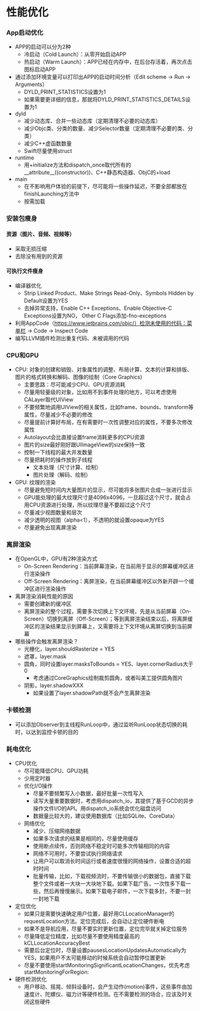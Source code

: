 # 性能优化

### App启动优化

- APP的启动可以分为2种
  - 冷启动（Cold Launch）：从零开始启动APP
  - 热启动（Warm Launch）：APP已经在内存中，在后台存活着，再次点击图标启动APP
- 通过添加环境变量可以打印出APP的启动时间分析（Edit scheme -> Run -> Arguments）
  - DYLD_PRINT_STATISTICS设置为1
  - 如果需要更详细的信息，那就将DYLD_PRINT_STATISTICS_DETAILS设置为1
- dyld
  - 减少动态库、合并一些动态库（定期清理不必要的动态库）
  - 减少Objc类、分类的数量、减少Selector数量（定期清理不必要的类、分类）
  - 减少C++虚函数数量
  - Swift尽量使用struct
- runtime
  - 用+initialize方法和dispatch_once取代所有的__attribute__((constructor))、C++静态构造器、ObjC的+load
- main
  - 在不影响用户体验的前提下，尽可能将一些操作延迟，不要全部都放在finishLaunching方法中
  - 按需加载

### 安装包瘦身

#### 资源（图片、音频、视频等）

- 采取无损压缩
- 去除没有用到的资源

#### 可执行文件瘦身

- 编译器优化
  - Strip Linked Product、Make Strings Read-Only、Symbols Hidden by Default设置为YES
  - 去掉异常支持，Enable C++ Exceptions、Enable Objective-C Exceptions设置为NO， Other C Flags添加-fno-exceptions
- 利用AppCode（https://www.jetbrains.com/objc/）检测未使用的代码：菜单栏 -> Code -> Inspect Code
- 编写LLVM插件检测出重复代码、未被调用的代码

### CPU和GPU

- CPU: 对象的创建和销毁、对象属性的调整、布局计算、文本的计算和排版、图片的格式转换和解码、图像的绘制（Core Graphics)
  - 主要思路：尽可能减少CPU、GPU资源消耗
  - 尽量用轻量级的对象，比如用不到事件处理的地方，可以考虑使用CALayer取代UIView
  - 不要频繁地调用UIView的相关属性，比如frame、bounds、transform等属性，尽量减少不必要的修改
  - 尽量提前计算好布局，在有需要时一次性调整对应的属性，不要多次修改属性
  - Autolayout会比直接设置frame消耗更多的CPU资源
  - 图片的size最好刚好跟UIImageView的size保持一致
  - 控制一下线程的最大并发数量
  - 尽量把耗时的操作放到子线程
    - 文本处理（尺寸计算、绘制）
    - 图片处理（解码、绘制）
- GPU: 纹理的渲染
  - 尽量避免短时间内大量图片的显示，尽可能将多张图片合成一张进行显示
  - GPU能处理的最大纹理尺寸是4096x4096，一旦超过这个尺寸，就会占用CPU资源进行处理，所以纹理尽量不要超过这个尺寸
  - 尽量减少视图数量和层次
  - 减少透明的视图（alpha<1），不透明的就设置opaque为YES
  - 尽量避免出现离屏渲染

### 离屏渲染

- 在OpenGL中，GPU有2种渲染方式
  - On-Screen Rendering：当前屏幕渲染，在当前用于显示的屏幕缓冲区进行渲染操作
  - Off-Screen Rendering：离屏渲染，在当前屏幕缓冲区以外新开辟一个缓冲区进行渲染操作
- 离屏渲染消耗性能的原因
  - 需要创建新的缓冲区
  - 离屏渲染的整个过程，需要多次切换上下文环境，先是从当前屏幕（On-Screen）切换到离屏（Off-Screen）；等到离屏渲染结束以后，将离屏缓冲区的渲染结果显示到屏幕上，又需要将上下文环境从离屏切换到当前屏幕
- 哪些操作会触发离屏渲染？
  - 光栅化，layer.shouldRasterize = YES
  - 遮罩，layer.mask
  - 圆角，同时设置layer.masksToBounds = YES、layer.cornerRadius大于0
    - 考虑通过CoreGraphics绘制裁剪圆角，或者叫美工提供圆角图片
  - 阴影，layer.shadowXXX
    - 如果设置了layer.shadowPath就不会产生离屏渲染

### 卡顿检测

- 可以添加Observer到主线程RunLoop中，通过监听RunLoop状态切换的耗时，以达到监控卡顿的目的

### 耗电优化

- CPU优化
  - 尽可能降低CPU、GPU功耗
  - 少用定时器
  - 优化I/O操作
    - 尽量不要频繁写入小数据，最好批量一次性写入
    - 读写大量重要数据时，考虑用dispatch_io，其提供了基于GCD的异步操作文件I/O的API。用dispatch_io系统会优化磁盘访问
    - 数据量比较大的，建议使用数据库（比如SQLite、CoreData）
  - 网络优化
    - 减少、压缩网络数据
    - 如果多次请求的结果是相同的，尽量使用缓存
    - 使用断点续传，否则网络不稳定时可能多次传输相同的内容
    - 网络不可用时，不要尝试执行网络请求
    - 让用户可以取消长时间运行或者速度很慢的网络操作，设置合适的超时时间
    - 批量传输，比如，下载视频流时，不要传输很小的数据包，直接下载整个文件或者一大块一大块地下载。如果下载广告，一次性多下载一些，然后再慢慢展示。如果下载电子邮件，一次下载多封，不要一封一封地下载
- 定位优化
  - 如果只是需要快速确定用户位置，最好用CLLocationManager的requestLocation方法。定位完成后，会自动让定位硬件断电
  - 如果不是导航应用，尽量不要实时更新位置，定位完毕就关掉定位服务
  - 尽量降低定位精度，比如尽量不要使用精度最高的kCLLocationAccuracyBest
  - 需要后台定位时，尽量设置pausesLocationUpdatesAutomatically为YES，如果用户不太可能移动的时候系统会自动暂停位置更新
  - 尽量不要使用startMonitoringSignificantLocationChanges，优先考虑startMonitoringForRegion:
- 硬件检测优化
  - 用户移动、摇晃、倾斜设备时，会产生动作(motion)事件，这些事件由加速度计、陀螺仪、磁力计等硬件检测。在不需要检测的场合，应该及时关闭这些硬件